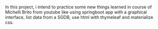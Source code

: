In this project, i intend to practice some new things learned in course of Michelli Brito from youtube like using springboot app with a graphical interface, list data from a SGDB, use html with thymeleaf and materialize css.

